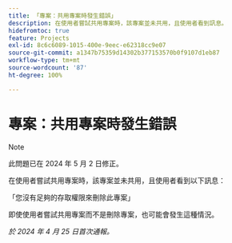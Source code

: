 ```yaml
---
title: 「專案：共用專案時發生錯誤」
description: 在使用者嘗試共用專案時，該專案並未共用，且使用者看到訊息。
hidefromtoc: true
feature: Projects
exl-id: 8c6c6089-1015-400e-9eec-e62318cc9e07
source-git-commit: a1347b75359d14302b377153570b0f9107d1eb87
workflow-type: tm+mt
source-wordcount: '87'
ht-degree: 100%

---
```


# 專案：共用專案時發生錯誤

>[!NOTE]
>
>此問題已在 2024 年 5 月 2 日修正。

在使用者嘗試共用專案時，該專案並未共用，且使用者看到以下訊息：

「您沒有足夠的存取權限來刪除此專案」

即使使用者嘗試共用專案而不是刪除專案，也可能會發生這種情況。

_於 2024 年 4 月 25 日首次通報。_
